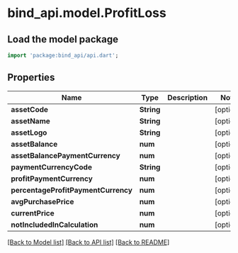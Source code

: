 # bind_api.model.ProfitLoss

## Load the model package
```dart
import 'package:bind_api/api.dart';
```

## Properties
Name | Type | Description | Notes
------------ | ------------- | ------------- | -------------
**assetCode** | **String** |  | [optional] 
**assetName** | **String** |  | [optional] 
**assetLogo** | **String** |  | [optional] 
**assetBalance** | **num** |  | [optional] 
**assetBalancePaymentCurrency** | **num** |  | [optional] 
**paymentCurrencyCode** | **String** |  | [optional] 
**profitPaymentCurrency** | **num** |  | [optional] 
**percentageProfitPaymentCurrency** | **num** |  | [optional] 
**avgPurchasePrice** | **num** |  | [optional] 
**currentPrice** | **num** |  | [optional] 
**notIncludedInCalculation** | **num** |  | [optional] 

[[Back to Model list]](../README.md#documentation-for-models) [[Back to API list]](../README.md#documentation-for-api-endpoints) [[Back to README]](../README.md)


